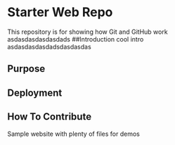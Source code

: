 # Starter Web Repo

This repository is for showing how Git and GitHub work
asdasdasdasdasdads
##Introduction
cool intro asdasdasdasdadsdasdasdas
## Purpose

## Deployment

## How To Contribute
Sample website with plenty of files for demos